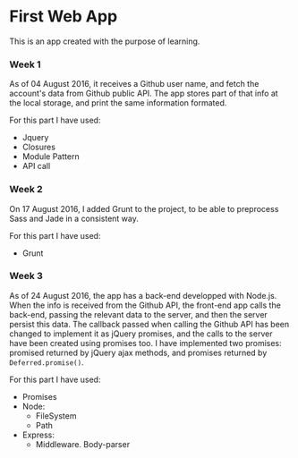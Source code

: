 # First Web App

This is an app created with the purpose of learning.

### Week 1

As of 04 August 2016, it receives a Github user name, and fetch the account's data from Github public API. The app stores part of that info at the local storage, and print the same information formated.

For this part I have used:  
* Jquery
* Closures
* Module Pattern
* API call

### Week 2

On 17 August 2016, I added Grunt to the project, to be able to preprocess Sass and Jade in a consistent way.

For this part I have used:  
* Grunt

### Week 3

As of 24 August 2016, the app has a back-end developped with Node.js. When the info is received from the Github API, the front-end app calls the back-end, passing the relevant data to the server, and then the server persist this data. The callback passed when calling the Github API has been changed to implement it as jQuery promises, and the calls to the server have been created using promises too. I have implemented two promises: promised returned by jQuery ajax methods, and promises returned by `Deferred.promise()`.

For this part I have used:  
* Promises
* Node:
  * FileSystem
  * Path
* Express:
  * Middleware. Body-parser
